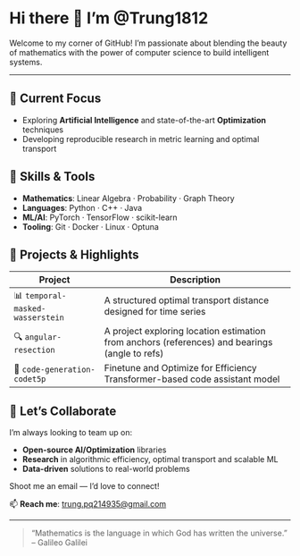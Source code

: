 # Hi there 👋 I’m @Trung1812

Welcome to my corner of GitHub! I’m passionate about blending the beauty of mathematics with the power of computer science to build intelligent systems.

---

## 🔭 Current Focus
- Exploring **Artificial Intelligence** and state-of-the-art **Optimization** techniques
- Developing reproducible research in metric learning and optimal transport

## 🧠 Skills & Tools
- **Mathematics**: Linear Algebra · Probability · Graph Theory  
- **Languages**: Python · C++ · Java  
- **ML/AI**: PyTorch · TensorFlow · scikit-learn  
- **Tooling**: Git · Docker · Linux · Optuna

## 🚀 Projects & Highlights
| Project | Description |
|---|---|
| 📊 `temporal-masked-wasserstein` | A structured optimal transport distance designed for time series |
| 🔍 `angular-resection` | A project exploring location estimation from anchors (references) and bearings (angle to refs) |
| 🤖 `code-generation-codet5p` | Finetune and Optimize for Efficiency Transformer-based code assistant model |

## 🤝 Let’s Collaborate
I’m always looking to team up on:
- **Open-source AI/Optimization** libraries
- **Research** in algorithmic efficiency, optimal transport and scalable ML
- **Data-driven** solutions to real-world problems

Shoot me an email — I’d love to connect!

📫 **Reach me**: [trung.pq214935@gmail.com](mailto:trung.pq214935@gmail.com)

---

> “Mathematics is the language in which God has written the universe.” – Galileo Galilei
